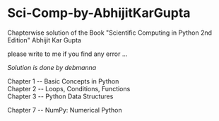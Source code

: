 # Sci-Comp-by-AbhijitKarGupta

Chapterwise solution of the Book "Scientific Computing in Python 2nd Edition" Abhijit Kar Gupta

please write to me if you find any error ...

_Solution is done by debmanna_

Chapter 1 -- Basic Concepts in Python  
Chapter 2 -- Loops, Conditions, Functions  
Chapter 3 -- Python Data Structures

Chapter 7 -- NumPy: Numerical Python
